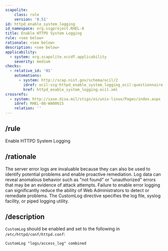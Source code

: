 ```yaml
---
scapolite:
    class: rule
    version: '0.51'
id: httpd_enable_system_logging
id_namespace: org.ssgproject.RHEL-8
title: Enable HTTPD System Logging
rule: <see below>
rationale: <see below>
description: <see below>
applicability:
  - system: org.scapolite.xccdf.applicability
    severity: medium
checks:
  - relative_id: '01'
    automations:
      - system: http://scap.nist.gov/schema/ocil/2
        idref: ocil:ssg-httpd_enable_system_logging_ocil:questionnaire:1
        href: httpd_enable_system_logging.ocil.xml
crossrefs:
  - system: http://iase.disa.mil/stigs/os/unix-linux/Pages/index.aspx
    idref: RHEL-08-WA00615
    relation: ''
---
```



## /rule

Enable HTTPD System Logging

## /rationale

The
server error logs are invaluable because they can also be used to
identify potential problems and enable proactive remediation. Log data
can reveal anomalous behavior such as \"not found\" or \"unauthorized\"
errors that may be an evidence of attack attempts. Failure to enable
error logging can significantly reduce the ability of Web Administrators
to detect or remediate problems. The CustomLog directive specifies the
log file, syslog facility, or piped logging utility.

## /description

`CustomLog`
should be enabled and set to the following in
`/etc/httpd/conf/httpd.conf`:

``` 
CustomLog "logs/access_log" combined
```
